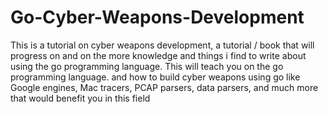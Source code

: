 # Go-Cyber-Weapons-Development
This is a tutorial on cyber weapons development, a tutorial / book that will progress on and on the more knowledge and things i find to write about using the go programming language. This will teach you on the go programming language. and how to build cyber weapons using go like Google engines, Mac tracers, PCAP parsers, data parsers, and much more that would benefit you in this field
